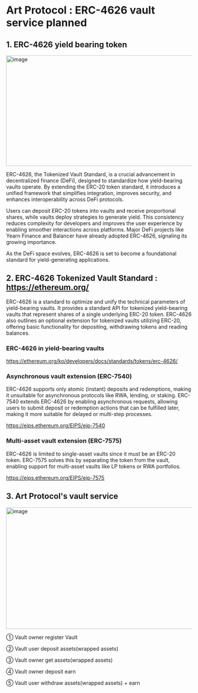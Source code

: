 # Art Protocol : ERC-4626 vault service planned

## 1. ERC-4626 yield bearing token 

<img width="750" height="300" alt="image" src="https://github.com/user-attachments/assets/81b3b7eb-72f2-464c-ae38-388f60a52038" />

ERC-4626, the Tokenized Vault Standard, is a crucial advancement in decentralized finance (DeFi), designed to standardize how yield-bearing vaults operate. 
By extending the ERC-20 token standard, it introduces a unified framework that simplifies integration, improves security, and enhances interoperability across DeFi protocols. 

Users can deposit ERC-20 tokens into vaults and receive proportional shares, while vaults deploy strategies to generate yield. 
This consistency reduces complexity for developers and improves the user experience by enabling smoother interactions across platforms. 
Major DeFi projects like Yearn Finance and Balancer have already adopted ERC-4626, signaling its growing importance. 

As the DeFi space evolves, ERC-4626 is set to become a foundational standard for yield-generating applications.



## 2. ERC-4626 Tokenized Vault Standard : https://ethereum.org/

ERC-4626 is a standard to optimize and unify the technical parameters of yield-bearing vaults. It provides a standard API for tokenized yield-bearing vaults that represent shares of a single underlying ERC-20 token. ERC-4626 also outlines an optional extension for tokenized vaults utilizing ERC-20, offering basic functionality for depositing, withdrawing tokens and reading balances.

### ERC-4626 in yield-bearing vaults
https://ethereum.org/ko/developers/docs/standards/tokens/erc-4626/

### Asynchronous vault extension (ERC-7540)
ERC-4626 supports only atomic (instant) deposits and redemptions, making it unsuitable for asynchronous protocols like RWA, lending, or staking. ERC-7540 extends ERC-4626 by enabling asynchronous requests, allowing users to submit deposit or redemption actions that can be fulfilled later, making it more suitable for delayed or multi-step processes.

https://eips.ethereum.org/EIPS/eip-7540

### Multi-asset vault extension (ERC-7575)
ERC-4626 is limited to single-asset vaults since it must be an ERC-20 token. ERC-7575 solves this by separating the token from the vault, enabling support for multi-asset vaults like LP tokens or RWA portfolios.

https://eips.ethereum.org/EIPS/eip-7575


## 3. Art Protocol's vault service

<img width="935" height="330" alt="image" src="https://github.com/user-attachments/assets/5ea9c51f-c94a-4a6c-b8f6-6709a45ec293" />

① Vault owner register Vault

② Vault user deposit assets(wrapped assets)

③ Vault owner get assets(wrapped assets)

④ Vault owner deposit earn

⑤ Vault user withdraw assets(wrapped assets) + earn









